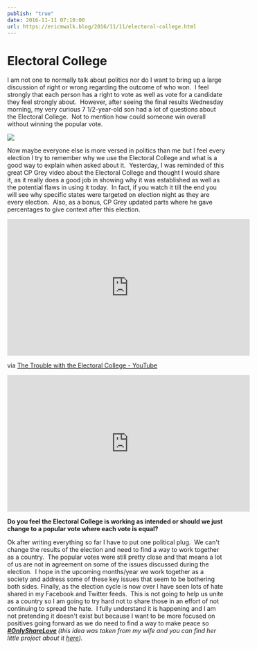 ```yaml
---
publish: "true"
date: 2016-11-11 07:10:00
url: https://ericmwalk.blog/2016/11/11/electoral-college.html
---
```


# Electoral College

I am not one to normally talk about politics nor do I want to bring up a large discussion of right or wrong regarding the outcome of who won.  I feel strongly that each person has a right to vote as well as vote for a candidate they feel strongly about.  However, after seeing the final results Wednesday morning, my very curious 7 1/2-year-old son had a lot of questions about the Electoral College.  Not to mention how could someone win overall without winning the popular vote.

![](https://ericmwalk.blog/uploads/2021/f076710431.jpg)

Now maybe everyone else is more versed in politics than me but I feel every election I try to remember why we use the Electoral College and what is a good way to explain when asked about it.  Yesterday, I was reminded of this great CP Grey video about the Electoral College and thought I would share it, as it really does a good job in showing why it was established as well as the potential flaws in using it today.  In fact, if you watch it till the end you will see why specific states were targeted on election night as they are every election.  Also, as a bonus, CP Grey updated parts where he gave percentages to give context after this election.

<iframe width="560" height="315" src="https://www.youtube.com/embed/7wC42HgLA4k" title="YouTube video player" frameborder="0" allow="accelerometer; autoplay; clipboard-write; encrypted-media; gyroscope; picture-in-picture" allowfullscreen></iframe>

via <a href="https://www.youtube.com/watch?v=7wC42HgLA4k">The Trouble with the Electoral College - YouTube</a>

<iframe width="560" height="315" src="https://www.youtube.com/embed/zcZTTB10_Vo" title="YouTube video player" frameborder="0" allow="accelerometer; autoplay; clipboard-write; encrypted-media; gyroscope; picture-in-picture" allowfullscreen></iframe>


<strong>Do you feel the Electoral College is working as intended or should we just change to a popular vote where each vote is equal?  </strong>

Ok after writing everything so far I have to put one political plug.  We can't change the results of the election and need to find a way to work together as a country.  The popular votes were still pretty close and that means a lot of us are not in agreement on some of the issues discussed during the election.  I hope in the upcoming months/year we work together as a society and address some of these key issues that seem to be bothering both sides. Finally, as the election cycle is now over I have seen lots of hate shared in my Facebook and Twitter feeds.  This is not going to help us unite as a country so I am going to try hard not to share those in an effort of not continuing to spread the hate.  I fully understand it is happening and I am not pretending it doesn't exist but because I want to be more focused on positives going forward as we do need to find a way to make peace so <strong><a href="http://OnlyShareLove.com" style="font-style:italic;">#OnlyShareLove</a> </strong><em>(this idea was taken from my wife and you can find her little project about it <a href="http://OnlyShareLove.com">here</a>).</em>
